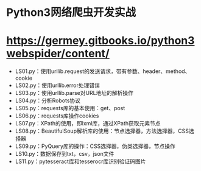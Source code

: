 # Python3网络爬虫开发实战
# https://germey.gitbooks.io/python3webspider/content/
<ul>
<li>LS01.py：使用urllib.request的发送请求，带有参数、header、method、cookie</li>
<li>LS02.py：使用urllib.error处理错误</li>
<li>LS03.py：使用urllib.parse对URL地址的解析操作</li>
<li>LS04.py：分析Robots协议</li>
<li>LS05.py：requests库的基本使用：get、post</li>
<li>LS06.py：requests库操作cookies</li>
<li>LS07.py：XPath的使用，即lxml库，通过XPath获取元素节点</li>
<li>LS08.py：BeautifulSoup解析库的使用：节点选择器，方法选择器，CSS选择器</li>
<li>LS09.py：PyQuery库的操作：CSS选择器，伪类选择器，节点操作</li>
<li>LS10.py：数据保存到txt，csv，json文件</li>
<li>LS11.py：pytesseract库和tesserocr库识别验证码图片</li>
</ul>
